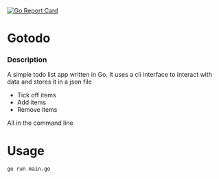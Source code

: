 [![Go Report Card](https://goreportcard.com/badge/github.com/alexthegreat194/gotodo)](https://goreportcard.com/report/github.com/alexthegreat194/gotodo)
# Gotodo

### Description
A simple todo list app written in Go. It uses a cli interface to interact with data and stores it in a json file
- Tick off items
- Add items
- Remove items

All in the command line

# Usage
```
go run main.go
```